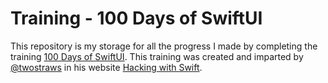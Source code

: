 # Training - 100 Days of SwiftUI

This repository is my storage for all the progress I made by completing the training [100 Days of SwiftUI](https://www.hackingwithswift.com/100/swiftui). This training was created and imparted by [@twostraws](https://github.com/twostraws) in his website [Hacking with Swift](https://www.hackingwithswift.com).
